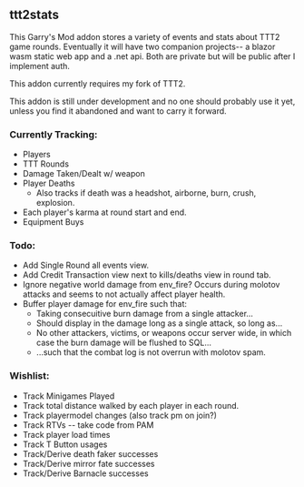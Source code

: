 ## ttt2stats

This Garry's Mod addon stores a variety of events and stats about TTT2 game rounds. Eventually it will have two companion projects-- a blazor wasm static web app and a .net api. Both are private but will be public after I implement auth.

This addon currently requires my fork of TTT2.

This addon is still under development and no one should probably use it yet, unless you find it abandoned and want to carry it forward.

### Currently Tracking:

- Players
- TTT Rounds
- Damage Taken/Dealt w/ weapon
- Player Deaths
  - Also tracks if death was a headshot, airborne, burn, crush\, explosion.
- Each player's karma at round start and end.
- Equipment Buys

### Todo:
 
- Add Single Round all events view.
- Add Credit Transaction view next to kills/deaths view in round tab.
- Ignore negative world damage from env_fire? Occurs during molotov attacks and seems to not actually affect player health.
- Buffer player damage for env_fire such that:
  - Taking consecuitive burn damage from a single attacker...
  - Should display in the damage long as a single attack, so long as...
  - No other attackers, victims, or weapons occur server wide, in which case the burn damage will be flushed to SQL...
  - ...such that the combat log is not overrun with molotov spam. 

### Wishlist:

- Track Minigames Played
- Track total distance walked by each player in each round.
- Track playermodel changes (also track pm on join?)
- Track RTVs -- take code from PAM
- Track player load times
- Track T Button usages
- Track/Derive death faker successes
- Track/Derive mirror fate successes
- Track/Derive Barnacle successes